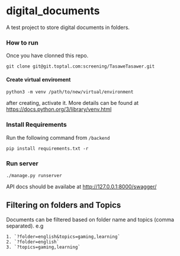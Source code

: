 # digital_documents
A test project to store digital documents in folders.

### How to run

Once you have clonned this repo.

`git clone git@git.toptal.com:screening/TasaweTasawer.git`

#### Create virtual enviroment

`python3 -m venv /path/to/new/virtual/environment`

after creating, activate it. More details can be found at https://docs.python.org/3/library/venv.html


### Install Requirements

Run the following command from `/backend`

`pip install requirements.txt -r`

### Run server

`./manage.py runserver`

API docs should be availabe at http://127.0.0.1:8000/swagger/

## Filtering on folders and Topics

Documents can be filtered based on folder name and topics (comma separated). e.g

    1. `?folder=english&topics=gaming,learning`
    2. `?folder=english`
    3. `?topics=gaming,learning`